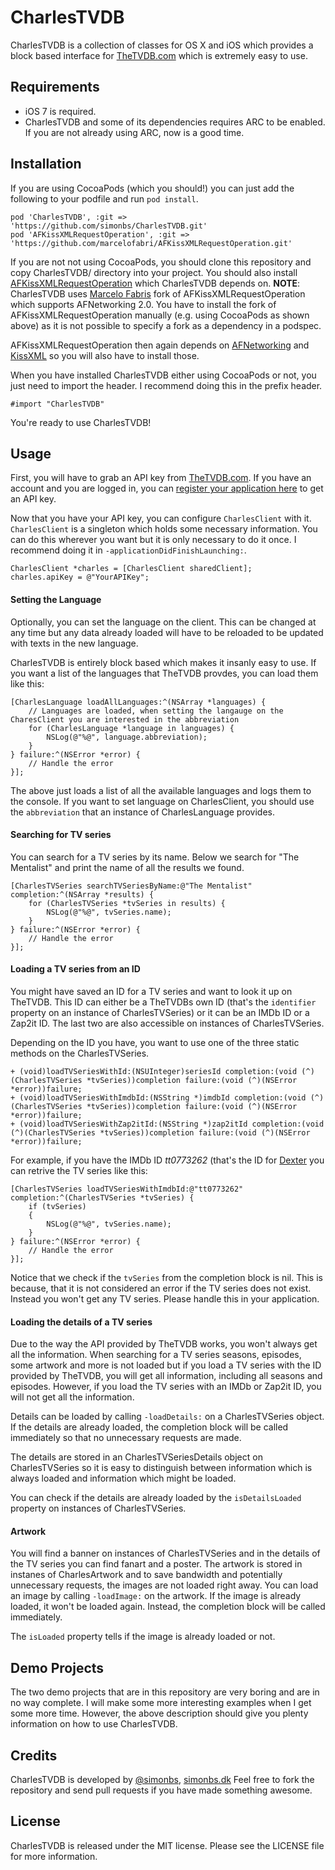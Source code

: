 # CharlesTVDB

CharlesTVDB is a collection of classes for OS X and iOS which provides a block based interface for [TheTVDB.com](http://thetvdb.com) which is extremely easy to use.

## Requirements

- iOS 7 is required.
- CharlesTVDB and some of its dependencies requires ARC to be enabled. If you are not already using ARC, now is a good time.

## Installation

If  you are using CocoaPods (which you should!) you can just add the following to your podfile and run `pod install`.

	pod 'CharlesTVDB', :git => 'https://github.com/simonbs/CharlesTVDB.git'
	pod 'AFKissXMLRequestOperation', :git => 'https://github.com/marcelofabri/AFKissXMLRequestOperation.git'

If you are not not using CocoaPods, you should clone this repository and copy CharlesTVDB/ directory into your project. You should also install [AFKissXMLRequestOperation](https://github.com/marcelofabri/AFKissXMLRequestOperation) which CharlesTVDB depends on.
**NOTE**: CharlesTVDB uses [Marcelo Fabris](https://github.com/marcelofabri) fork of AFKissXMLRequestOperation which supports AFNetworking 2.0.
You have to install the fork of AFKissXMLRequestOperation manually (e.g. using CocoaPods as shown above) as it is not possible to specify a fork as a dependency in a podspec.

AFKissXMLRequestOperation then again depends on  [AFNetworking](https://github.com/AFNetworking/AFNetworking) and [KissXML](https://github.com/robbiehanson/KissXML) so you will also have to install those.

When you have installed CharlesTVDB either using CocoaPods or not, you just need to import the header.  I recommend doing this in the prefix header.

	#import "CharlesTVDB"

You're ready to use CharlesTVDB!

## Usage

First, you will have to grab an API key from [TheTVDB.com](http://thetvdb.com). If you have an account and you are logged in, you can [register your application here](http://thetvdb.com/?tab=apiregister) to get an API key.

Now that you have your API key, you can configure `CharlesClient` with it. `CharlesClient` is a singleton which holds some necessary information.
You can do this wherever you want but it is only necessary to do it once. I recommend doing it in `-applicationDidFinishLaunching:`.

	CharlesClient *charles = [CharlesClient sharedClient];
	charles.apiKey = @"YourAPIKey";
	
#### Setting the Language

Optionally, you can set the language on the client. This can be changed at any time but any data already loaded will have to be reloaded to be updated with texts in the new language.

CharlesTVDB is entirely block based which makes it insanly easy to use. If you want a list of the languages that TheTVDB provdes, you can load them like this:

	[CharlesLanguage loadAllLanguages:^(NSArray *languages) {
        // Languages are loaded, when setting the langauge on the CharesClient you are interested in the abbreviation
        for (CharlesLanguage *language in languages) {
            NSLog(@"%@", language.abbreviation);
        }
    } failure:^(NSError *error) {
        // Handle the error
    }];
    
The above just loads a list of all the available languages and logs them to the console. If you want to set language on CharlesClient, you should use the `abbreviation` that an instance of CharlesLanguage provides.

#### Searching for TV series

You can search for a TV series by its name. Below we search for "The Mentalist" and print the name of all the results we found.

	[CharlesTVSeries searchTVSeriesByName:@"The Mentalist" completion:^(NSArray *results) {
        for (CharlesTVSeries *tvSeries in results) {
            NSLog(@"%@", tvSeries.name);
        }
    } failure:^(NSError *error) {
        // Handle the error
    }];

#### Loading a TV series from an ID

You might have saved an ID for a TV series and want to look it up on TheTVDB. This ID can either be a TheTVDBs own ID (that's the `identifier` property on an instance of CharlesTVSeries) or it can be an IMDb ID or a Zap2it ID. The last two are also accessible on instances of  CharlesTVSeries.

Depending on the ID you have, you want to use one of the three static methods on the CharlesTVSeries.

	+ (void)loadTVSeriesWithId:(NSUInteger)seriesId completion:(void (^)(CharlesTVSeries *tvSeries))completion failure:(void (^)(NSError *error))failure;
	+ (void)loadTVSeriesWithImdbId:(NSString *)imdbId completion:(void (^)(CharlesTVSeries *tvSeries))completion failure:(void (^)(NSError *error))failure;
	+ (void)loadTVSeriesWithZap2itId:(NSString *)zap2itId completion:(void (^)(CharlesTVSeries *tvSeries))completion failure:(void (^)(NSError *error))failure;

For example, if you have the IMDb ID *tt0773262* (that's the ID for [Dexter](http://www.imdb.com/title/tt0773262) you can retrive the TV series like this:

	[CharlesTVSeries loadTVSeriesWithImdbId:@"tt0773262" completion:^(CharlesTVSeries *tvSeries) {
        if (tvSeries)
        {
            NSLog(@"%@", tvSeries.name);
        }
    } failure:^(NSError *error) {
        // Handle the error
    }];	
    
Notice that we check if the `tvSeries` from the completion block is nil. This is because, that it is not considered an error if the TV series does not exist. Instead you won't get any TV series. Please handle this in your application.

#### Loading the details of a TV series

Due to the way the API provided by TheTVDB works, you won't always get all the information. When searching for a TV series seasons, episodes, some artwork and more is not loaded but if you load a TV series with the ID provided by TheTVDB, you will get all information, including all seasons and episodes. However, if you load the TV series with an IMDb or Zap2it ID, you will not get all the information.

Details can be loaded by calling `-loadDetails:` on a CharlesTVSeries object. If the details are already loaded, the completion block will be called immediately so that no unnecessary requests are made.

The details are stored in an CharlesTVSeriesDetails object on CharlesTVSeries so it is easy to distinguish between information which is always loaded and information which might be loaded.

You can check if the details are already loaded by the `isDetailsLoaded` property on instances of CharlesTVSeries.

#### Artwork

You will find a banner on instances of CharlesTVSeries and in the details of the TV series you can find fanart and a poster. The artwork is stored in instanes of CharlesArtwork and to save bandwidth and potentially unnecessary requests, the images are not loaded right away.
You can load an image by calling `-loadImage:` on the artwork. If the image is already loaded, it won't be loaded again. Instead, the completion block will be called immediately.

The `isLoaded` property tells if the image is already loaded or not.

## Demo Projects

The two demo projects that are in this repository are very boring and are in no way complete. I will make some more interesting examples when I get some more time. However, the above description should give you plenty information on how to use CharlesTVDB.

## Credits

CharlesTVDB is developed by [@simonbs](http://twitter.com/simonbs), [simonbs.dk](http://simonbs.dk) Feel free to fork the repository and send pull requests if you have made something awesome.

## License

CharlesTVDB is released under the MIT license. Please see the LICENSE file for more information.